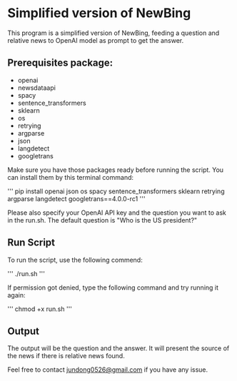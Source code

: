 # Simplified version of NewBing 

This program is a simplified version of NewBing, feeding a question and relative news to OpenAI model as prompt to get the answer.

## Prerequisites package:
- openai
- newsdataapi
- spacy
- sentence_transformers
- sklearn
- os
- retrying
- argparse
- json
- langdetect
- googletrans




Make sure you have those packages ready before running the script. You can install them by this terminal command:

'''
pip install openai json os spacy sentence_transformers sklearn retrying argparse langdetect googletrans==4.0.0-rc1
'''


Please also specify your OpenAI API key and the question you want to ask in the run.sh. The default question is "Who is the US president?"

## Run Script
To run the script, use the following commend:

'''
./run.sh
'''

If permission got denied, type the following command and try running it again:


'''
chmod +x run.sh
'''

## Output
The output will be the question and the answer. It will present the source of the news if there is relative news found.


Feel free to contact jundong0526@gmail.com if you have any issue.